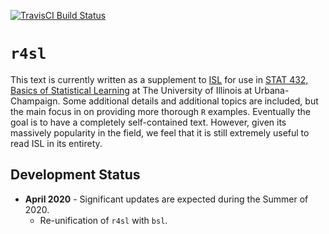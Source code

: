 [![TravisCI Build Status](https://api.travis-ci.org/daviddalpiaz/r4sl.svg)](https://travis-ci.org/daviddalpiaz/r4sl)

# `r4sl`

This text is currently written as a supplement to [ISL](http://www-bcf.usc.edu/~gareth/ISL/) for use in [STAT 432, Basics of Statistical Learning](https://stat432.org/) at The University of Illinois at Urbana-Champaign. Some additional details and additional topics are included, but the main focus in on providing more thorough `R` examples. Eventually the goal is to have a completely self-contained text. However, given its massively popularity in the field, we feel that it is still extremely useful to read ISL in its entirety.

## Development Status

- **April 2020** - Significant updates are expected during the Summer of 2020.
	- Re-unification of `r4sl` with `bsl`.
